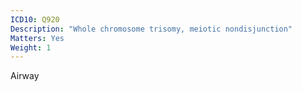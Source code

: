 ```yaml
---
ICD10: Q920
Description: "Whole chromosome trisomy, meiotic nondisjunction"
Matters: Yes
Weight: 1
---
```

Airway
